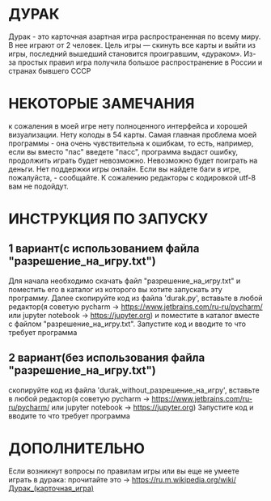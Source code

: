 # ДУРАК
Дурак - это карточная азартная игра распространенная по всему миру. В нее играют от 2 человек.
Цель игры — скинуть все карты и выйти из игры, последний вышедший становится проигравшим, «дураком». 
Из-за простых правил игра получила большое распространение в России и странах бывшего СССР

# НЕКОТОРЫЕ ЗАМЕЧАНИЯ
к сожаления в моей игре нету полноценного интерфейса и хорошей визуализации. Нету колоды в 54 карты. Самая главная проблема моей программы - она очень чувствительна к ошибкам, то есть, например, если вы вместо "пас" введете "пасс", программа выдаст ошибку, продолжить играть будет невозможно. Невозможно будет поиграть на деньги.
Нет поддержки игры онлайн. Если вы найдете баги в игре, пожалуйста, - сообщайте.
К сожалению редакторы с кодировкой utf-8 вам не подойдут.
# ИНСТРУКЦИЯ ПО ЗАПУСКУ

## 1 вариант(с использованием файла "разрешение_на_игру.txt")
Для начала необходимо скачать файл "разрешение_на_игру.txt"
и поместить его в каталог из которого вы хотите запускать эту программу.
Далее скопируйте код из файла 'durak.py', вставьте в любой редактор(я советую pycharm -> https://www.jetbrains.com/ru-ru/pycharm/ или jupyter notebook -> https://jupyter.org) и поместите в каталог вместе с файлом "разрешение_на_игру.txt".
Запустите код и вводите то что требует программа

## 2 вариант(без использования файла "разрешение_на_игру.txt")
скопируйте код из файла 'durak_without_разрешение_на_игру', вставьте в любой редактор(я советую pycharm -> https://www.jetbrains.com/ru-ru/pycharm/ или jupyter notebook -> https://jupyter.org)
Запустите код и вводите то что требует программа

# ДОПОЛНИТЕЛЬНО
Если возникнут вопросы по правилам игры или вы еще не умеете играть в дурака:
прочитайте это -> https://ru.m.wikipedia.org/wiki/Дурак_(карточная_игра)
